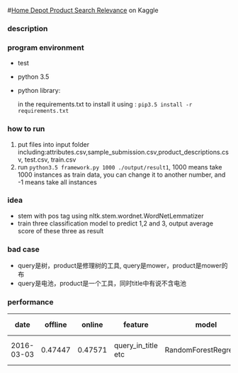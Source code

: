 #[Home Depot Product Search Relevance](https://www.kaggle.com/c/home-depot-product-search-relevance) on Kaggle

### description


### program environment

* test
* python 3.5
* python library:

    in the requirements.txt
    to install it using : `pip3.5 install -r requirements.txt`
    
### how to run
1. put files into input folder including:attributes.csv,sample_submission.csv,product_descriptions.csv, test.csv, train.csv 
2. run `python3.5 framework.py 1000 ./output/result1`, 1000 means take 1000 instances as train data, you can change it to another number, and -1 means take all instances



### idea

* stem with pos tag using nltk.stem.wordnet.WordNetLemmatizer
* train three classification model to predict 1,2 and 3, output average score of these three as result

### bad case

* query是树，product是修理树的工具, query是mower，product是mower的布
* query是电池，product是一个工具，同时title中有说不含电池


### performance

| date       | offline | online  |feature            | model                   | other trick       | comments |
| ---------- |---------|---------|-------------------|-------------------------|-------------------|----------|
| 2016-03-03 | 0.47447 | 0.47571 | query_in_title etc| RandomForestRegressor | remove stop words   | base line|

    

    
